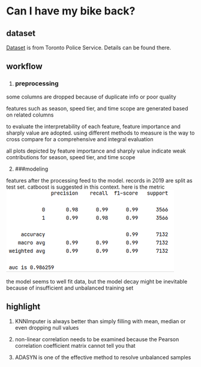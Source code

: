 # Can I have my bike back?
## dataset
[Dataset](https://data.torontopolice.on.ca/datasets/TorontoPS::bicycle-thefts/about) is from Toronto Police Service. Details can be found there.
## workflow
1. ### preprocessing
some columns are dropped because of duplicate info or poor quality

features such as season, speed tier, and time scope are generated based on related columns

to evaluate the interpretability of each feature, feature importance and sharply value are adopted. using different methods to measure is the way to cross compare for a comprehensive and integral evaluation

all plots depicted by feature importance and sharply value indicate weak contributions for season, speed tier, and time scope

2. ###modeling

features after the processing feed to the model. records in 2019 are split as test set. catboost is suggested in this context. here is the metric
![](./metric.png)

the model seems to well fit data, but the model decay might be inevitable because of insufficient and unbalanced training set
## highlight
1. KNNImputer is always better than simply filling with mean, median or even dropping null values

2. non-linear correlation needs to be examined because the Pearson correlation coefficient matrix cannot tell you that

3. ADASYN is one of the effective method to resolve unbalanced samples